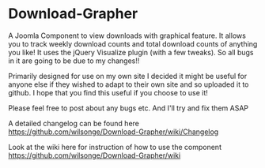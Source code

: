 Download-Grapher
================

A Joomla Component to view downloads with graphical feature. It allows you to track weekly download counts and total download counts of anything you like! It uses the jQuery Visualize plugin (with a few tweaks). So all bugs in it are going to be due to my changes!!

Primarily designed for use on my own site I decided it might be useful for anyone else if they wished to adapt to their own site and so uploaded it to github. I hope that you find this useful if you choose to use it!

Please feel free to post about any bugs etc. And I'll try and fix them ASAP

A detailed changelog can be found here https://github.com/wilsonge/Download-Grapher/wiki/Changelog

Look at the wiki here for instruction of how to use the component https://github.com/wilsonge/Download-Grapher/wiki
